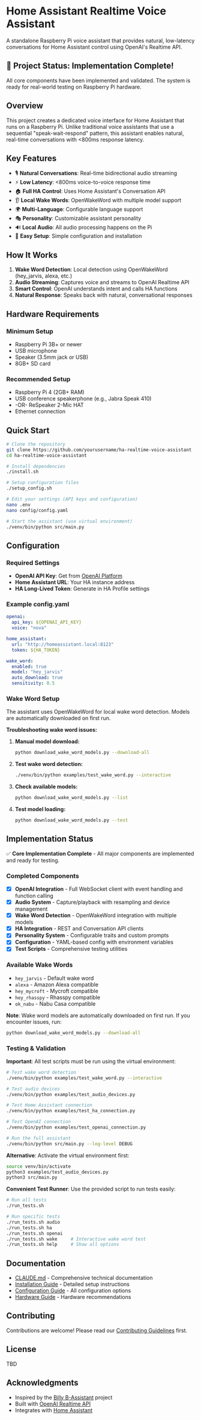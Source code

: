 # Home Assistant Realtime Voice Assistant

A standalone Raspberry Pi voice assistant that provides natural, low-latency conversations for Home Assistant control using OpenAI's Realtime API.

## 🚀 Project Status: Implementation Complete!

All core components have been implemented and validated. The system is ready for real-world testing on Raspberry Pi hardware.

## Overview

This project creates a dedicated voice interface for Home Assistant that runs on a Raspberry Pi. Unlike traditional voice assistants that use a sequential "speak-wait-respond" pattern, this assistant enables natural, real-time conversations with <800ms response latency.

## Key Features

- 🎙️ **Natural Conversations**: Real-time bidirectional audio streaming
- ⚡ **Low Latency**: <800ms voice-to-voice response time  
- 🏠 **Full HA Control**: Uses Home Assistant's Conversation API
- 👂 **Local Wake Words**: OpenWakeWord with multiple model support
- 🌍 **Multi-Language**: Configurable language support
- 🎭 **Personality**: Customizable assistant personality
- 🔊 **Local Audio**: All audio processing happens on the Pi
- 🚀 **Easy Setup**: Simple configuration and installation

## How It Works

1. **Wake Word Detection**: Local detection using OpenWakeWord (hey_jarvis, alexa, etc.)
2. **Audio Streaming**: Captures voice and streams to OpenAI Realtime API
3. **Smart Control**: OpenAI understands intent and calls HA functions
4. **Natural Response**: Speaks back with natural, conversational responses

## Hardware Requirements

### Minimum Setup
- Raspberry Pi 3B+ or newer
- USB microphone
- Speaker (3.5mm jack or USB)
- 8GB+ SD card

### Recommended Setup
- Raspberry Pi 4 (2GB+ RAM)
- USB conference speakerphone (e.g., Jabra Speak 410)
- -OR- ReSpeaker 2-Mic HAT
- Ethernet connection

## Quick Start

```bash
# Clone the repository
git clone https://github.com/yourusername/ha-realtime-voice-assistant
cd ha-realtime-voice-assistant

# Install dependencies
./install.sh

# Setup configuration files
./setup_config.sh

# Edit your settings (API keys and configuration)
nano .env
nano config/config.yaml

# Start the assistant (use virtual environment)
./venv/bin/python src/main.py
```

## Configuration

### Required Settings
- **OpenAI API Key**: Get from [OpenAI Platform](https://platform.openai.com)
- **Home Assistant URL**: Your HA instance address
- **HA Long-Lived Token**: Generate in HA Profile settings

### Example config.yaml
```yaml
openai:
  api_key: ${OPENAI_API_KEY}
  voice: "nova"

home_assistant:
  url: "http://homeassistant.local:8123"
  token: ${HA_TOKEN}

wake_word:
  enabled: true
  model: "hey_jarvis"
  auto_download: true
  sensitivity: 0.5
```

### Wake Word Setup

The assistant uses OpenWakeWord for local wake word detection. Models are automatically downloaded on first run.

**Troubleshooting wake word issues:**

1. **Manual model download:**
   ```bash
   python download_wake_word_models.py --download-all
   ```

2. **Test wake word detection:**
   ```bash
   ./venv/bin/python examples/test_wake_word.py --interactive
   ```

3. **Check available models:**
   ```bash
   python download_wake_word_models.py --list
   ```

4. **Test model loading:**
   ```bash
   python download_wake_word_models.py --test
   ```

## Implementation Status

✅ **Core Implementation Complete** - All major components are implemented and ready for testing.

### Completed Components
- [x] **OpenAI Integration** - Full WebSocket client with event handling and function calling
- [x] **Audio System** - Capture/playback with resampling and device management
- [x] **Wake Word Detection** - OpenWakeWord integration with multiple models
- [x] **HA Integration** - REST and Conversation API clients
- [x] **Personality System** - Configurable traits and custom prompts
- [x] **Configuration** - YAML-based config with environment variables
- [x] **Test Scripts** - Comprehensive testing utilities

### Available Wake Words
- `hey_jarvis` - Default wake word
- `alexa` - Amazon Alexa compatible
- `hey_mycroft` - Mycroft compatible
- `hey_rhasspy` - Rhasspy compatible
- `ok_nabu` - Nabu Casa compatible

**Note**: Wake word models are automatically downloaded on first run. If you encounter issues, run:
```bash
python download_wake_word_models.py --download-all
```

### Testing & Validation

**Important**: All test scripts must be run using the virtual environment:

```bash
# Test wake word detection
./venv/bin/python examples/test_wake_word.py --interactive

# Test audio devices
./venv/bin/python examples/test_audio_devices.py

# Test Home Assistant connection
./venv/bin/python examples/test_ha_connection.py

# Test OpenAI connection
./venv/bin/python examples/test_openai_connection.py

# Run the full assistant
./venv/bin/python src/main.py --log-level DEBUG
```

**Alternative**: Activate the virtual environment first:
```bash
source venv/bin/activate
python3 examples/test_audio_devices.py
python3 src/main.py
```

**Convenient Test Runner**: Use the provided script to run tests easily:
```bash
# Run all tests
./run_tests.sh

# Run specific tests
./run_tests.sh audio
./run_tests.sh ha
./run_tests.sh openai
./run_tests.sh wake     # Interactive wake word test
./run_tests.sh help     # Show all options
```

## Documentation

- [CLAUDE.md](./CLAUDE.md) - Comprehensive technical documentation
- [Installation Guide](./docs/INSTALL.md) - Detailed setup instructions
- [Configuration Guide](./docs/CONFIG.md) - All configuration options
- [Hardware Guide](./docs/HARDWARE.md) - Hardware recommendations

## Contributing

Contributions are welcome! Please read our [Contributing Guidelines](./CONTRIBUTING.md) first.

## License

TBD

## Acknowledgments

- Inspired by the [Billy B-Assistant](https://github.com/nickschaub/billy-b-assistant) project
- Built with [OpenAI Realtime API](https://platform.openai.com/docs/guides/realtime)
- Integrates with [Home Assistant](https://www.home-assistant.io)